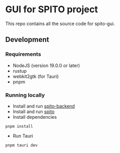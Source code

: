 # GUI for SPITO project

This repo contains all the source code for spito-gui.

## Development

### Requirements

- NodeJS (version 19.0.0 or later)
- rustup
- webkit2gtk (for Tauri)
- pnpm

### Running locally

- Install and run [spito-backend](https://github.com/avorty/spito-backend)
- Install and run [spito](https://github.com/avorty/spito)
- Install dependencies

```
pnpm install
```

- Run Tauri

```
pnpm tauri dev
```

